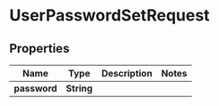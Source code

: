 

# UserPasswordSetRequest


## Properties

| Name | Type | Description | Notes |
|------------ | ------------- | ------------- | -------------|
|**password** | **String** |  |  |



